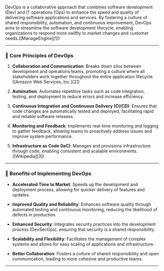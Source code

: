 DevOps is a collaborative approach that combines software development (Dev) and IT operations (Ops) to enhance the speed and quality of delivering software applications and services. By fostering a culture of shared responsibility, automation, and continuous improvement, DevOps aims to streamline the software development lifecycle, enabling organizations to respond more swiftly to market changes and customer needs.([ManageEngine][1])

---

### 🔧 Core Principles of DevOps

1. **Collaboration and Communication**: Breaks down silos between development and operations teams, promoting a culture where all stakeholders work together throughout the entire application lifecycle.([Amazon Web Services, Inc.][2])

2. **Automation**: Automates repetitive tasks such as code integration, testing, and deployment to reduce errors and increase efficiency.

3. **Continuous Integration and Continuous Delivery (CI/CD)**: Ensures that code changes are automatically tested and deployed, facilitating rapid and reliable software releases.

4. **Monitoring and Feedback**: Implements real-time monitoring and logging to gather feedback, allowing teams to proactively address issues and improve system performance.

5. **Infrastructure as Code (IaC)**: Manages and provisions infrastructure through code, enabling consistent and scalable environments.([Wikipedia][3])

---

### 🚀 Benefits of Implementing DevOps

* **Accelerated Time to Market**: Speeds up the development and deployment process, allowing for quicker delivery of features and updates.

* **Improved Quality and Reliability**: Enhances software quality through automated testing and continuous monitoring, reducing the likelihood of defects in production.

* **Enhanced Security**: Integrates security practices into the development process (DevSecOps), ensuring that security is a shared responsibility.

* **Scalability and Flexibility**: Facilitates the management of complex systems and allows for easy scaling of applications and infrastructure.

* **Better Collaboration**: Fosters a culture of shared responsibility and open communication, leading to more cohesive and productive teams.

---     